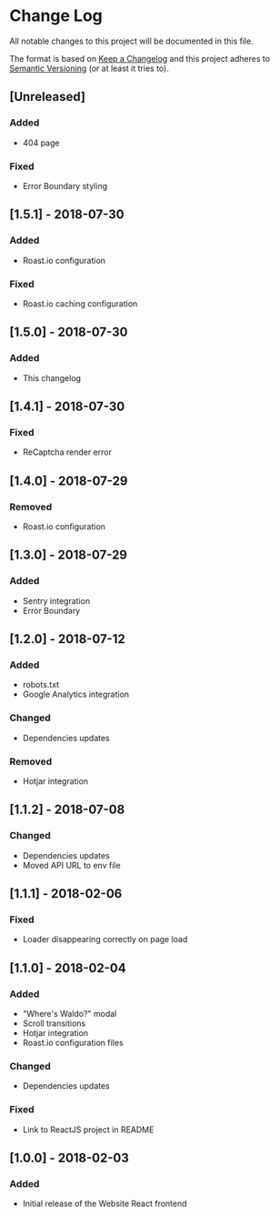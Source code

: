 # Change Log
All notable changes to this project will be documented in this file.

The format is based on [Keep a Changelog](http://keepachangelog.com/)
and this project adheres to [Semantic Versioning](http://semver.org/) (or at least it tries to).

## [Unreleased]
### Added
- 404 page
### Fixed
- Error Boundary styling

## [1.5.1] - 2018-07-30
### Added
- Roast.io configuration
### Fixed
- Roast.io caching configuration

## [1.5.0] - 2018-07-30
### Added
- This changelog

## [1.4.1] - 2018-07-30
### Fixed
- ReCaptcha render error

## [1.4.0] - 2018-07-29
### Removed
- Roast.io configuration

## [1.3.0] - 2018-07-29
### Added
- Sentry integration
- Error Boundary

## [1.2.0] - 2018-07-12
### Added
- robots.txt
- Google Analytics integration
### Changed
- Dependencies updates
### Removed
- Hotjar integration

## [1.1.2] - 2018-07-08
### Changed
- Dependencies updates
- Moved API URL to env file

## [1.1.1] - 2018-02-06
### Fixed
- Loader disappearing correctly on page load

## [1.1.0] - 2018-02-04
### Added
- "Where's Waldo?" modal
- Scroll transitions
- Hotjar integration
- Roast.io configuration files
### Changed
- Dependencies updates
### Fixed
- Link to ReactJS project in README

## [1.0.0] - 2018-02-03
### Added
- Initial release of the Website React frontend
